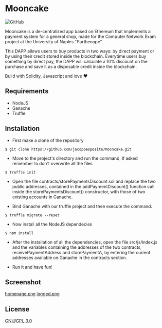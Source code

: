 # Mooncake
![GitHub](https://img.shields.io/github/license/jacopoesposito/mooncake?color=red&style=flat-square)

Mooncake is a de-centralized app based on Ethereum that implements a payment system for a general shop, made for the Computer Network Exam project at the University of Naples "Parthenope".

This DAPP allows users to buy products in two ways: by direct payment or by using their credit stored inside the blockchain.
Everytime users buy something by direct pay, the DAPP will calculate a 10% discount on the purchase and save it as a disposable credit inside the blockchain.

Build with Solidity, Javascript and love :heart:

## Requirements
- NodeJS
- Ganache
- Truffle 

## Installation 
* First make a clone of the repository
```
$ git clone https://github.com/jacopoesposito/Mooncake.git
```
* Move to the project's directory and run the command, if asked remember to don't overwrite all the files
```
$ truffle init 
```
* Open the file contracts/storePaymentsDiscount.sol and replace the two public addresses, contained in the addPaymentDiscount() function call inside the storePaymentsDiscount() constructor, with those of two existing accounts in Ganache.

* Bind Ganache with our truffle project and then execute the command.
```
$ truffle migrate --reset
```
* Now install all the NodeJS dependecies
```
$ npm install
```
* After the installation of all the dependencies, open the file src/js/index.js and the variables containing the addresses of the two contracts, receivePaymentAddress and storePaymentA, by entering the current addresses available on Ganache in the contracts section.

* Run it and have fun!

## Screenshot
[homepage.png](https://github.com/jacopoesposito/Mooncake/blob/main/static/image/login.png)
[logged.png](https://github.com/jacopoesposito/Mooncake/blob/main/static/image/connesso.png)

## License 
[GNU/GPL 3.0](https://choosealicense.com/licenses/gpl-3.0/)